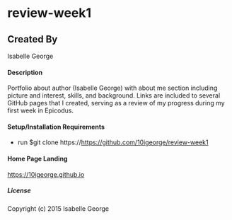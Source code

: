 
# review-week1

## Created By
Isabelle George

#### Description
Portfolio about author (Isabelle George) with about me section including picture and interest, skills, and background. Links are included to several GitHub pages that I created, serving as a review of my progress during my first week in Epicodus.

#### Setup/Installation Requirements

* run $git clone https://https://github.com/10igeorge/review-week1

#### Home Page Landing
https://10igeorge.github.io

##### License


Copyright (c) 2015 Isabelle George
